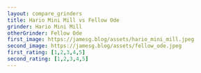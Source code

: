 ```yaml
---
layout: compare_grinders
title: Hario Mini Mill vs Fellow Ode
grinder: Hario Mini Mill
otherGrinder: Fellow Ode
first_image: https://jamesg.blog/assets/hario_mini_mill.jpeg
second_image: https://jamesg.blog/assets/fellow_ode.jpeg
first_rating: [1,2,3,4,5]
second_rating: [1,2,3,4,5]
---
```

